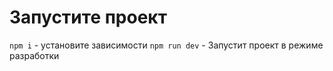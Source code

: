 # Запустите проект

`npm i` - установите зависимости
`npm run dev` - Запустит проект в режиме разработки
